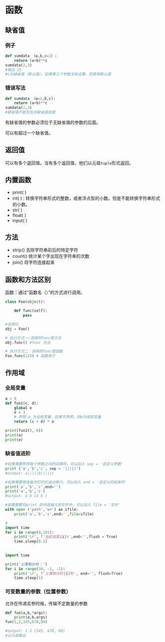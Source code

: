 # 函数

## 缺省值

### 例子

```python
def sumdata （a,b,c=2）:
    return (a+b)**c
sumdata(2,3)
#输出 25
#c为缺省值（默认值），如果第三个参数没有设置，则使用默认值
```

### 错误写法

```python
def sumdata （a=2,b,c):
    return (a+b)**c
sumdata(2,3)
#缺省值不能写在非缺省值前面
```

有缺省值的参数必须位于无缺省值的参数的后面。

可以有超过一个缺省值。

## 返回值

可以有多个返回值。当有多个返回值，他们以元祖`tuple`形式返回。

## 内置函数

* print\( \)
* int\( \) : 转换字符串形式的整数，或者浮点型的小数。但是不能转换字符串形式的小数。
* str\( \)
* float\( \)
* input\( \)

## 方法

* strip\(\) 去除字符串前后的特定字符
* count\(\) 统计某个字出现在字符串的次数
* join\(\) 将字符连接起来

## 函数和方法区别

函数：通过“函数名（）”的方式进行调用。

```python
class Foo(object):

    def func(self):
        pass

#实例化
obj = Foo()

# 执行方式一:调用的func是方法
obj.func() #func 方法

# 执行方式二：调用的func是函数
Foo.func(123) # 函数用于
```

## 作用域

### 全局变量

```python
a = 0
def fun1(c, d):
    global e
    e = 3
    # 声明 e 为全局变量，如果不声明，则e为局部变量
    return (c + d) * e

print(fun1(3, 6))
print(a)
print(e)

```

### 缺省值进阶

```python
#如果需要修改每个参数之间的间隔符，可以加入 sep = '自定义参数'
print ('a','b','c', sep = '|||||')
#output: a|||||b|||||c

#如果需要修改每次打印后自动换行，可以加入 end = '自定义的结束符'
print('a','b','c',end='')
print('a','b','c')
#output: a b ca b c

#如果需要将print 的内容输入到文件中，可以加入 file = '文件'
with open ('path','w+') as ifile:
    print('a','b','c',end='',file=ifile)

#
import time
for i in range(0,101):
    print('\r', f'当前进度{i}%',end='',flush = True)
    time.sleep(0.1)
 
       
import time

print('上课倒计时：')
for i in range(10, -1, -1):
    print('\r', f'上课倒计时{i}秒', end='', flush=True)
    time.sleep(1)

```

### 可变数量的参数（位置参数）

允许在传递实参时候，传输不定数量的参数

```python
def fun(a,b,*args):
    print(a,b,args)
fun(1,2,345,678,90)

#output: 1 2 (345, 678, 90)
#以元祖输出
```

